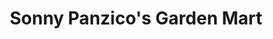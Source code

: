 ---
title: "Sonny Panzico's Garden Mart"
url: /west-monroe/sonny-panzicos-garden-mart/
shop: Garten-Center
---